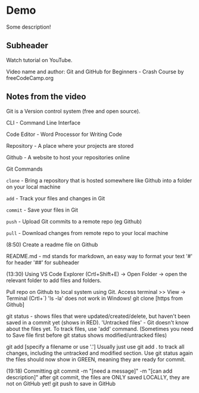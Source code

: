 # Demo

Some description!

## Subheader

Watch tutorial on YouTube.

Video name and author: Git and GitHub for Beginners - Crash Course by freeCodeCamp.org

## Notes from the video

Git is a Version control system (free and open source).

CLI - Command Line Interface

Code Editor - Word Processor for Writing Code

Repository - A place where your projects are stored

Github - A website to host your repositories online

Git Commands

`clone` - Bring a repository that is hosted somewhere like Github into a folder on your local machine

`add` - Track your files and changes in Git

`commit` - Save your files in Git

`push` - Upload Git commits to a remote repo (eg Github)

`pull` - Download changes from remote repo to your local machine

(8:50) Create a readme file on Github

README.md - md stands for markdown, an easy way to format your text
'#' for header
'##' for subheader

(13:30) Using VS Code
Explorer (Crtl+Shift+E) -> Open Folder -> open the relevant folder to add files and folders.

Pull repo on Github to local system using Git.
Access terminal >> View -> Terminal (Crtl+`)
'ls -la' does not work in Windows!
git clone [https from Github]

git status - shows files that were updated/created/delete, but haven't been saved in a commit yet (shows in RED).
'Untracked files' - Git doesn't know about the files yet. To track files, use 'add' command.
(Sometimes you need to Save file first before git status shows modified/untracked files)

git add [specify a filename or use '.']
Usually just use git add . to track all changes, including the untracked and modified section.
Use git status again the files should now show in GREEN, meaning they are ready for commit.

(19:18) Committing
git commit -m "[need a message]" -m "[can add description]"
after git commit, the files are ONLY saved LOCALLY, they are not on GitHub yet!
git push to save in GitHub

